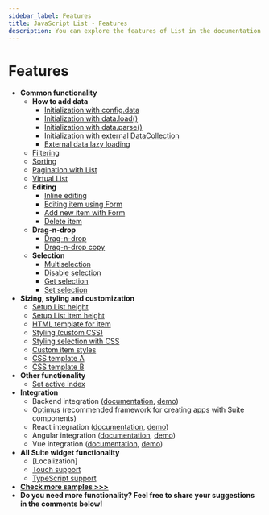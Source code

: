 ```yaml
---
sidebar_label: Features
title: JavaScript List - Features 
description: You can explore the features of List in the documentation of the DHTMLX JavaScript UI library. Browse developer guides and API reference, try out code examples and live demos, and download a free 30-day evaluation version of DHTMLX Suite 7.
---
```


# Features


- **Common functionality**
    - **How to add data**
        - [Initialization with config.data](https://snippet.dhtmlx.com/kzg2fza0)
        - [Initialization with data.load()](https://snippet.dhtmlx.com/1it5kfhq)
        - [Initialization with data.parse()](https://snippet.dhtmlx.com/anj2keoc)
        - [Initialization with external DataCollection](https://snippet.dhtmlx.com/20i6vbtj)
        - [External data lazy loading](https://snippet.dhtmlx.com/list_lazy_loading)
    - [Filtering](https://snippet.dhtmlx.com/k8kvmy8v)
    - [Sorting](https://snippet.dhtmlx.com/876meu9a)
    - [Pagination with List](https://snippet.dhtmlx.com/6sju9jl5)
    - [Virtual List](https://snippet.dhtmlx.com/x4gxy38e)
    - **Editing**
        - [Inline editing](https://snippet.dhtmlx.com/f26lfcai)
        - [Editing item using Form](https://snippet.dhtmlx.com/6jpn7a6h)
        - [Add new item with Form](https://snippet.dhtmlx.com/f7cbdiqg)
        - [Delete item](https://snippet.dhtmlx.com/wmozu18g)
    - **Drag-n-drop**
        - [Drag-n-drop](https://snippet.dhtmlx.com/yfz6ai7j)
        - [Drag-n-drop copy](https://snippet.dhtmlx.com/b0dikxzp)
    - **Selection**
        - [Multiselection](https://snippet.dhtmlx.com/0sorkczm)
        - [Disable selection](https://snippet.dhtmlx.com/dk4czs1z)
        - [Get selection](https://snippet.dhtmlx.com/elonnovx)
        - [Set selection](https://snippet.dhtmlx.com/io8oxxg2)
- **Sizing, styling and customization**
    - [Setup List height](https://snippet.dhtmlx.com/k2mj2sz7)
    - [Setup List item height](https://snippet.dhtmlx.com/89buovn2)
    - [HTML template for item](https://snippet.dhtmlx.com/gtzdwpj4)
    - [Styling (custom CSS)](https://snippet.dhtmlx.com/s461f09w)
    - [Styling selection with CSS](https://snippet.dhtmlx.com/6hss19d3)
    - [Custom item styles](https://snippet.dhtmlx.com/ipu9yshl)
    - [CSS template A](https://snippet.dhtmlx.com/list_template_a)
    - [CSS template B](https://snippet.dhtmlx.com/list_template_b)
- **Other functionality**
    - [Set active index](https://snippet.dhtmlx.com/ermcjx3d)
- **Integration**
    - Backend integration ([documentation](integration/suite_and_backend.md), [demo](https://github.com/DHTMLX/nodejs-suite-demo))
    - [Optimus](optimus_guides/index.md) (recommended framework for creating apps with Suite components)
    - React integration ([documentation](integration/suite_and_react.md), [demo](https://github.com/DHTMLX/react-widgets))
    - Angular integration ([documentation](integration/suite_and_angular.md), [demo](https://github.com/DHTMLX/angular-suite-demo))
    - Vue integration ([documentation](integration/suite_and_vue.md), [demo](https://github.com/DHTMLX/vue-suite-demo))
- **All Suite widget functionality**
    - [Localization]
    - [Touch support](https://snippet.dhtmlx.com/q3cu6x1a)
    - [TypeScript support](common_features/using_typescript.md)
- [**Check more samples >>>**](https://snippet.dhtmlx.com/all?text=colorpicker)
- **Do you need more functionality? Feel free to share your suggestions in the comments below!**